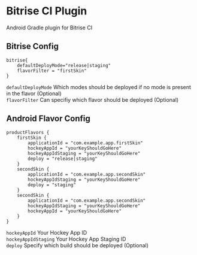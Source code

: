 # Bitrise CI Plugin
Android Gradle plugin for Bitrise CI


## Bitrise Config

```groovi
bitrise{
    defaultDeployMode="release|staging"
    flavorFilter = "firstSkin"
}
```
`defaultDeployMode` Which modes should be deployed if no mode is present in the flavor (Optional)  
`flavorFilter` Can specifiy which flavor should be deployed (Optional)

## Android Flavor Config

```groovi
productFlavors {
    firstSkin {
        applicationId = "com.example.app.firstSkin"
        hockeyAppId = "yourKeyShouldGoHere"
        hockeyAppIdStaging = "yourKeyShouldGoHere"
        deploy = "release|staging"
    }
    secondSkin {
        applicationId = "com.example.app.secondSkin"
        hockeyAppIdStaging = "yourKeyShouldGoHere"
        deploy = "staging"
    }
    secondSkin {
        applicationId = "com.example.app.secondSkin"
        hockeyAppIdStaging = "yourKeyShouldGoHere"
        hockeyAppId = "yourKeyShouldGoHere"
    }
}
```
 
`hockeyAppId` Your Hockey App ID   
`hockeyAppIdStaging` Your Hockey App Staging ID    
`deploy` Specify which build should be deployed (Optional)   





